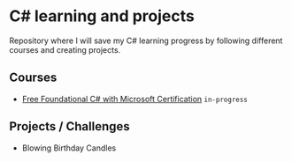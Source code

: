 # C# learning and projects
Repository where I will save my C# learning progress by following different courses and creating projects.

## Courses
- [Free Foundational C# with Microsoft Certification](https://www.freecodecamp.org/learn/foundational-c-sharp-with-microsoft/) `in-progress`
 
## Projects / Challenges
- Blowing Birthday Candles
